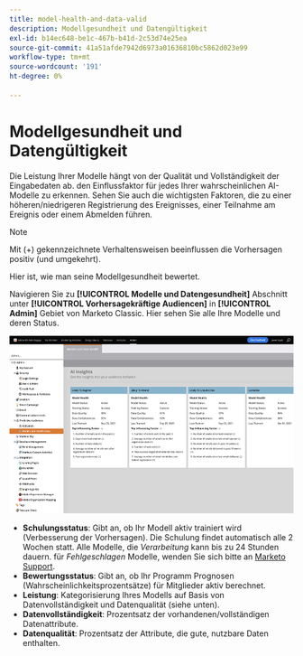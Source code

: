 ```yaml
---
title: model-health-and-data-valid
description: Modellgesundheit und Datengültigkeit
exl-id: b14ec648-be1c-467b-b41d-2c53d74e25ea
source-git-commit: 41a51afde7942d6973a01636810bc5862d023e99
workflow-type: tm+mt
source-wordcount: '191'
ht-degree: 0%

---
```


# Modellgesundheit und Datengültigkeit

Die Leistung Ihrer Modelle hängt von der Qualität und Vollständigkeit der Eingabedaten ab. den Einflussfaktor für jedes Ihrer wahrscheinlichen AI-Modelle zu erkennen. Sehen Sie auch die wichtigsten Faktoren, die zu einer höheren/niedrigeren Registrierung des Ereignisses, einer Teilnahme am Ereignis oder einem Abmelden führen.

>[!NOTE]
>
>Mit (+) gekennzeichnete Verhaltensweisen beeinflussen die Vorhersagen positiv (und umgekehrt).

Hier ist, wie man seine Modellgesundheit bewertet.

Navigieren Sie zu **[!UICONTROL Modelle und Datengesundheit]** Abschnitt unter **[!UICONTROL Vorhersagekräftige Audiencen]** in **[!UICONTROL Admin]** Gebiet von Marketo Classic. Hier sehen Sie alle Ihre Modelle und deren Status.

![Bild eins](/help/sky/assets/predictive-audiences/model-health-and-data-validity/model-health-and-data-validity-1.png)

* **Schulungsstatus**: Gibt an, ob Ihr Modell aktiv trainiert wird (Verbesserung der Vorhersagen). Die Schulung findet automatisch alle 2 Wochen statt. Alle Modelle, die _Verarbeitung_ kann bis zu 24 Stunden dauern. für _Fehlgeschlagen_ Modelle, wenden Sie sich bitte an [Marketo Support](https://nation.marketo.com/t5/Support/ct-p/Support).
* **Bewertungsstatus**: Gibt an, ob Ihr Programm Prognosen (Wahrscheinlichkeitsprozentsätze) für Mitglieder aktiv berechnet.
* **Leistung**: Kategorisierung Ihres Modells auf Basis von Datenvollständigkeit und Datenqualität (siehe unten).
* **Datenvollständigkeit**: Prozentsatz der vorhandenen/vollständigen Datenattribute.
* **Datenqualität**: Prozentsatz der Attribute, die gute, nutzbare Daten enthalten.
